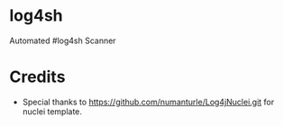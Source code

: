 # log4sh
Automated #log4sh Scanner

# Credits
 - Special thanks to https://github.com/numanturle/Log4jNuclei.git for nuclei template.
